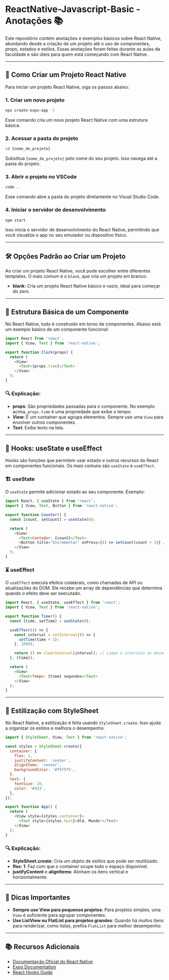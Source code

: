 # ReactNative-Javascript-Basic - Anotações 📚

Este repositório contém anotações e exemplos básicos sobre React Native, abordando desde a criação de um projeto até o uso de componentes, props, estados e estilos. Essas anotações foram feitas durante as aulas da faculdade e são úteis para quem está começando com React Native.

---

## 🚀 Como Criar um Projeto React Native

Para iniciar um projeto React Native, siga os passos abaixo:

### 1. Criar um novo projeto

```bash
npx create-expo-app -t
```
Esse comando cria um novo projeto React Native com uma estrutura básica.

### 2. Acessar a pasta do projeto

```bash
cd {nome_do_projeto}
```
Substitua `{nome_do_projeto}` pelo nome do seu projeto. Isso navega até a pasta do projeto.

### 3. Abrir o projeto no VSCode

```bash
code .
```
Esse comando abre a pasta do projeto diretamente no Visual Studio Code.

### 4. Iniciar o servidor de desenvolvimento

```bash
npm start
```
Isso inicia o servidor de desenvolvimento do React Native, permitindo que você visualize o app no seu emulador ou dispositivo físico.

---

## 🛠️ Opções Padrão ao Criar um Projeto

Ao criar um projeto React Native, você pode escolher entre diferentes templates. O mais comum é o `blank`, que cria um projeto em branco:

- **blank**: Cria um projeto React Native básico e vazio, ideal para começar do zero.

---

## 🧩 Estrutura Básica de um Componente

No React Native, tudo é construído em torno de componentes. Abaixo está um exemplo básico de um componente funcional:

```javascript
import React from 'react';
import { View, Text } from 'react-native';

export function Clock(props) {
  return (
    <View>
      <Text>{props.time}</Text>
    </View>
  );
}
```

### 🔍 Explicação:
- **props**: São propriedades passadas para o componente. No exemplo acima, `props.time` é uma propriedade que exibe o tempo.
- **View**: É um container que agrupa elementos. Sempre use uma `View` para envolver outros componentes.
- **Text**: Exibe texto na tela.

---

## 🎣 Hooks: useState e useEffect

Hooks são funções que permitem usar estado e outros recursos do React em componentes funcionais. Os mais comuns são `useState` e `useEffect`.

### 🏗️ useState
O `useState` permite adicionar estado ao seu componente. Exemplo:

```javascript
import React, { useState } from 'react';
import { View, Text, Button } from 'react-native';

export function Counter() {
  const [count, setCount] = useState(0);

  return (
    <View>
      <Text>Contador: {count}</Text>
      <Button title="Incrementar" onPress={() => setCount(count + 1)} />
    </View>
  );
}
```

### ⏳ useEffect
O `useEffect` executa efeitos colaterais, como chamadas de API ou atualizações do DOM. Ele recebe um array de dependências que determina quando o efeito deve ser executado.

```javascript
import React, { useState, useEffect } from 'react';
import { View, Text } from 'react-native';

export function Timer() {
  const [time, setTime] = useState(0);

  useEffect(() => {
    const interval = setInterval(() => {
      setTime(time + 1);
    }, 1000);

    return () => clearInterval(interval); // Limpa o intervalo ao desmontar o componente
  }, [time]);

  return (
    <View>
      <Text>Tempo: {time} segundos</Text>
    </View>
  );
}
```

---

## 🎨 Estilização com StyleSheet

No React Native, a estilização é feita usando `StyleSheet.create`. Isso ajuda a organizar os estilos e melhora o desempenho.

```javascript
import { StyleSheet, View, Text } from 'react-native';

const styles = StyleSheet.create({
  container: {
    flex: 1,
    justifyContent: 'center',
    alignItems: 'center',
    backgroundColor: '#f5f5f5',
  },
  text: {
    fontSize: 20,
    color: '#333',
  },
});

export function App() {
  return (
    <View style={styles.container}>
      <Text style={styles.text}>Olá, Mundo!</Text>
    </View>
  );
}
```

### 🔍 Explicação:
- **StyleSheet.create**: Cria um objeto de estilos que pode ser reutilizado.
- **flex: 1**: Faz com que o container ocupe todo o espaço disponível.
- **justifyContent** e **alignItems**: Alinham os itens vertical e horizontalmente.

---

## 📌 Dicas Importantes

- **Sempre use View para pequenos projetos**: Para projetos simples, uma `View` é suficiente para agrupar componentes.
- **Use ListView ou FlatList para projetos grandes**: Quando há muitos itens para renderizar, como listas, prefira `FlatList` para melhor desempenho.

---

## 📚 Recursos Adicionais

- [Documentação Oficial do React Native](https://reactnative.dev/docs/getting-started)
- [Expo Documentation](https://docs.expo.dev/)
- [React Hooks Guide](https://reactjs.org/docs/hooks-intro.html)
